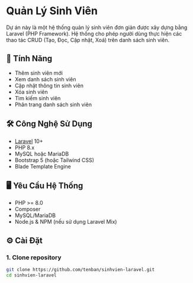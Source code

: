 # Quản Lý Sinh Viên 

Dự án này là một hệ thống quản lý sinh viên đơn giản được xây dựng bằng Laravel (PHP Framework). Hệ thống cho phép người dùng thực hiện các thao tác CRUD (Tạo, Đọc, Cập nhật, Xoá) trên danh sách sinh viên.

## 🚀 Tính Năng

- Thêm sinh viên mới
- Xem danh sách sinh viên
- Cập nhật thông tin sinh viên
- Xóa sinh viên
- Tìm kiếm sinh viên
- Phân trang danh sách sinh viên

## 🛠 Công Nghệ Sử Dụng

- [Laravel](https://laravel.com/) 10+
- PHP 8.x
- MySQL hoặc MariaDB
- Bootstrap 5 (hoặc Tailwind CSS)
- Blade Template Engine

## 🖥 Yêu Cầu Hệ Thống

- PHP >= 8.0
- Composer
- MySQL/MariaDB
- Node.js & NPM (nếu sử dụng Laravel Mix)

## ⚙️ Cài Đặt

### 1. Clone repository

```bash
git clone https://github.com/tenban/sinhvien-laravel.git
cd sinhvien-laravel
